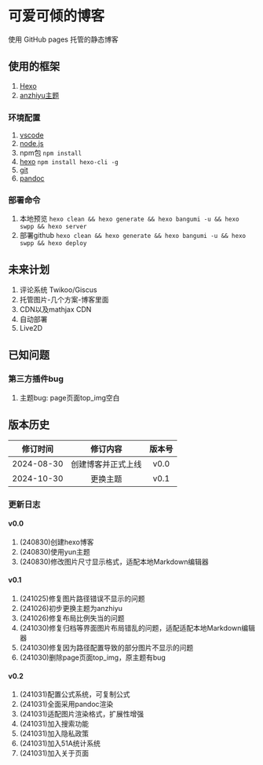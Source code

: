 # 可爱可倾的博客

使用 GitHub pages 托管的静态博客

## 使用的框架

1. [Hexo](https://github.com/hexojs/hexo)
2. [anzhiyu主题](https://github.com/anzhiyu-c/hexo-theme-anzhiyu)

### 环境配置

1. [vscode](https://code.visualstudio.com/)
2. [node.js](https://nodejs.org/en/download/package-manager)
3. npm包 `npm install`
4. [hexo](https://hexo.io/zh-cn/) `npm install hexo-cli -g`
5. [git](https://git-scm.com/downloads)
6. [pandoc](https://github.com/jgm/pandoc/releases)

### 部署命令

1. 本地预览 `hexo clean && hexo generate && hexo bangumi -u && hexo swpp && hexo server`
2. 部署github `hexo clean && hexo generate && hexo bangumi -u && hexo swpp && hexo deploy`

## 未来计划

1. 评论系统 Twikoo/Giscus
2. 托管图片-几个方案-博客里面
3. CDN以及mathjax CDN
4. 自动部署
5. Live2D

## 已知问题

### 第三方插件bug

1. 主题bug: page页面top_img空白

## 版本历史

|  修订时间   |       修订内容         | 版本号 |
| :--------: | :------------------: | :----: |
| 2024-08-30 |    创建博客并正式上线   |  v0.0  |
| 2024-10-30 |        更换主题       |  v0.1  |

### 更新日志

#### v0.0

1. (240830)创建hexo博客
2. (240830)使用yun主题
3. (240830)修改图片尺寸显示格式，适配本地Markdown编辑器

#### v0.1

1. (241025)修复图片路径错误不显示的问题
2. (241026)初步更换主题为anzhiyu
3. (241026)修复布局比例失当的问题
4. (241030)修复归档等界面图片布局错乱的问题，适配适配本地Markdown编辑器
5. (241030)修复因为路径配置导致的部分图片不显示的问题
6. (241030)删除page页面top_img，原主题有bug

#### v0.2

1. (241031)配置公式系统，可复制公式
2. (241031)全面采用pandoc渲染
3. (241031)适配图片渲染格式，扩展性增强
4. (241031)加入搜索功能
5. (241031)加入隐私政策
6. (241031)加入51A统计系统
7. (241031)加入关于页面
